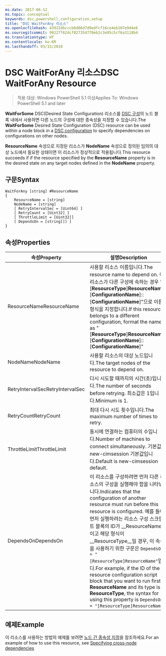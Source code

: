 ```yaml
---
ms.date: 2017-06-12
ms.topic: conceptual
keywords: dsc,powershell,configuration,setup
title: "DSC WaitForAny 리소스"
ms.openlocfilehash: 43922dbcccb6d06d7d9edfcf16ce4eb107e9d4e6
ms.sourcegitcommit: 99227f62dcf827354770eb2c3e95c5cf6a3118b4
ms.translationtype: HT
ms.contentlocale: ko-KR
ms.lasthandoff: 03/15/2018
---
```

# <a name="dsc-waitforany-resource"></a><span data-ttu-id="381f7-103">DSC WaitForAny 리소스</span><span class="sxs-lookup"><span data-stu-id="381f7-103">DSC WaitForAny Resource</span></span>

> <span data-ttu-id="381f7-104">적용 대상: Windows PowerShell 5.1 이상</span><span class="sxs-lookup"><span data-stu-id="381f7-104">Applies To: Windows PowerShell 5.1 and later</span></span>

<span data-ttu-id="381f7-105">**WaitForSome** DSC(Desired State Configuration) 리소스를 [DSC 구성](configurations.md)의 노드 블록 내에서 사용하면 다른 노드의 구성에 대한 종속성을 지정할 수 있습니다.</span><span class="sxs-lookup"><span data-stu-id="381f7-105">The **WaitForSome** Desired State Configuration (DSC) resource can be used within a node block in a [DSC configuration](configurations.md) to specify dependencies on configurations on other nodes.</span></span>

<span data-ttu-id="381f7-106">**ResourceName** 속성으로 지정된 리소스가 **NodeName** 속성으로 정의된 임의의 대상 노드에서 필요한 상태이면 이 리소스가 정상적으로 적용됩니다.</span><span class="sxs-lookup"><span data-stu-id="381f7-106">This resource succeeds if if the resource specified by the **ResourceName** property is in the desired state on any target nodes defined in the **NodeName** property.</span></span>


## <a name="syntax"></a><span data-ttu-id="381f7-107">구문</span><span class="sxs-lookup"><span data-stu-id="381f7-107">Syntax</span></span>

```
WaitForAny [string] #ResourceName
{
    ResourceName = [string]
    NodeName = [string]
    [ RetryIntervalSec = [Uint64] ]
    [ RetryCount = [Uint32] ] 
    [ ThrottleLimit = [Uint32]]
    [ DependsOn = [string[]] ]
}
```

## <a name="properties"></a><span data-ttu-id="381f7-108">속성</span><span class="sxs-lookup"><span data-stu-id="381f7-108">Properties</span></span>

|  <span data-ttu-id="381f7-109">속성</span><span class="sxs-lookup"><span data-stu-id="381f7-109">Property</span></span>  |  <span data-ttu-id="381f7-110">설명</span><span class="sxs-lookup"><span data-stu-id="381f7-110">Description</span></span>   | 
|---|---| 
| <span data-ttu-id="381f7-111">ResourceName</span><span class="sxs-lookup"><span data-stu-id="381f7-111">ResourceName</span></span>| <span data-ttu-id="381f7-112">사용할 리소스 이름입니다.</span><span class="sxs-lookup"><span data-stu-id="381f7-112">The resource name to depend on.</span></span> <span data-ttu-id="381f7-113">이 리소스가 다른 구성에 속하는 경우 "[__ResourceType__]__ResourceName__::[__ConfigurationName__]::[__ConfigurationName__]"으로 이름의 형식을 지정합니다.</span><span class="sxs-lookup"><span data-stu-id="381f7-113">If this resource belongs to a different configuration, format the name as "[__ResourceType__]__ResourceName__::[__ConfigurationName__]::[__ConfigurationName__]"</span></span>| 
| <span data-ttu-id="381f7-114">NodeName</span><span class="sxs-lookup"><span data-stu-id="381f7-114">NodeName</span></span>| <span data-ttu-id="381f7-115">사용할 리소스의 대상 노드입니다.</span><span class="sxs-lookup"><span data-stu-id="381f7-115">The target nodes of the resource to depend on.</span></span>| 
| <span data-ttu-id="381f7-116">RetryIntervalSec</span><span class="sxs-lookup"><span data-stu-id="381f7-116">RetryIntervalSec</span></span>| <span data-ttu-id="381f7-117">다시 시도할 때까지의 시간(초)입니다.</span><span class="sxs-lookup"><span data-stu-id="381f7-117">The number of seconds before retrying.</span></span> <span data-ttu-id="381f7-118">최소값은 1입니다.</span><span class="sxs-lookup"><span data-stu-id="381f7-118">Minimum is 1.</span></span>| 
| <span data-ttu-id="381f7-119">RetryCount</span><span class="sxs-lookup"><span data-stu-id="381f7-119">RetryCount</span></span>| <span data-ttu-id="381f7-120">최대 다시 시도 횟수입니다.</span><span class="sxs-lookup"><span data-stu-id="381f7-120">The maximum number of times to retry.</span></span>| 
| <span data-ttu-id="381f7-121">ThrottleLimit</span><span class="sxs-lookup"><span data-stu-id="381f7-121">ThrottleLimit</span></span>| <span data-ttu-id="381f7-122">동시에 연결하는 컴퓨터의 수입니다.</span><span class="sxs-lookup"><span data-stu-id="381f7-122">Number of machines to connect simultaneously.</span></span> <span data-ttu-id="381f7-123">기본값은 new-cimsession 기본값입니다.</span><span class="sxs-lookup"><span data-stu-id="381f7-123">Default is new-cimsession default.</span></span>| 
| <span data-ttu-id="381f7-124">DependsOn</span><span class="sxs-lookup"><span data-stu-id="381f7-124">DependsOn</span></span> | <span data-ttu-id="381f7-125">이 리소스를 구성하려면 먼저 다른 리소스의 구성을 실행해야 함을 나타냅니다.</span><span class="sxs-lookup"><span data-stu-id="381f7-125">Indicates that the configuration of another resource must run before this resource is configured.</span></span> <span data-ttu-id="381f7-126">예를 들어, 먼저 실행하려는 리소스 구성 스크립트 블록의 ID가 __ResourceName__이고 해당 형식이 __ResourceType__일 경우, 이 속성을 사용하기 위한 구문은 `DependsOn = "[ResourceType]ResourceName"`입니다.</span><span class="sxs-lookup"><span data-stu-id="381f7-126">For example, if the ID of the resource configuration script block that you want to run first is __ResourceName__ and its type is __ResourceType__, the syntax for using this property is `DependsOn = "[ResourceType]ResourceName"`.</span></span>|


## <a name="example"></a><span data-ttu-id="381f7-127">예제</span><span class="sxs-lookup"><span data-stu-id="381f7-127">Example</span></span>

<span data-ttu-id="381f7-128">이 리소스를 사용하는 방법의 예제를 보려면 [노드 간 종속성 지정](crossNodeDependencies.md)을 참조하세요.</span><span class="sxs-lookup"><span data-stu-id="381f7-128">For an example of how to use this resource, see [Specifying cross-node dependencies](crossNodeDependencies.md)</span></span>

